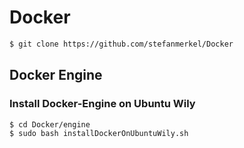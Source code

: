 # Docker

```sh
$ git clone https://github.com/stefanmerkel/Docker
```
## Docker Engine

### Install Docker-Engine on Ubuntu Wily

```sh
$ cd Docker/engine
$ sudo bash installDockerOnUbuntuWily.sh
```
